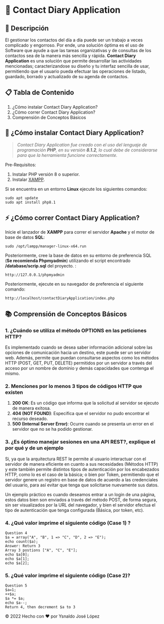 # 📝 Contact Diary Application 

##  🎯 Descripción 

El gestionar los contactos del día a día puede ser un trabajo a veces complicado y engorroso. Por ende, una solución 
óptima es el uso de Software que ayude a que las tareas organizativas y de consultas de los contactos sea de la 
manera más sencilla y rápida. **Contact Diary Application** es una solución que permite desarrollar las actividades
mencionadas; caracterizandose su diseño y tu interfaz sencilla de usar, permitiendo que el usuario pueda efectuar
las operaciones de listado, guardado, borrado y actualizado de su agenda de contactos. 

## 📋 Tabla de Contenido 

1. ¿Cómo instalar Contact Diary Application?
2. ¿Cómo correr Contact Diary Application? 
3. Comprensión de Conceptos Básicos 

## 🔽 ¿Cómo instalar Contact Diary Application?

> *Contact Diary Application fue creado con el uso del lenguaje de programación **PHP**, en su versión **8.1.2**, lo cual
debe de considerarse para que la herramienta funcione correctamente.*

Pre-Requisitos:

1. Instalar PHP versión 8 o superior. 
2. Instalar [XAMPP](https://www.apachefriends.org/).  


Si se encuentra en un entorno **Linux** ejecute los siguientes comandos: 

    sudo apt update 
    sudo apt install php8.1

## ⚡ ¿Cómo correr Contact Diary Application? 

Inicie el lanzador de **XAMPP** para correr el servidor **Apache** y el motor de base de datos **SQL**:

    sudo /opt/lampp/manager-linux-x64.run

Posteriormente, cree la base de datos en su entorno de preferencia SQL (**Se recomienda Phpmyadmin**)
utilizando el script encontrado **/database/scrip.sql** del proyecto. :

    http://127.0.0.1/phpmyadmin

Posteriormente, ejecute en su navegador de preferencia el siguiente comando: 
    
    http://localhost/contactDiaryApplication/index.php

## 📚 Comprensión de Conceptos Básicos 
### 1. ¿Cuándo se utiliza el método OPTIONS en las peticiones HTTP? 

Es implementado cuando se desea saber información adicional sobre las opciones de comunicación hacia un destino, este puede ser un servidor web. Además, permite que puedan consultarse aspectos como los métodos HTTP (POST, GET, PUT, DELETE) permitidos por un servidor a través del acceso por un nombre de dominio y demás capacidades que contenga el mismo.

### 2. Menciones por lo menos 3 tipos de códigos HTTP que existen 

1. **200 OK**: Es un código que informa que la solicitud al servidor se ejecuto de manera exitosa.
2. **404 (NOT FOUND)**: Especifica que el servidor no pudo encontrar el recurso deseado.
3. **500 (Internal Server Error)**: Ocurre cuando se presenta un error en el servidor que no se ha podido gestionar.

### 3. ¿Es óptimo manejar sesiones en una API REST?, explique el por qué y de un ejemplo

Si, ya que la arquitectura REST le permite al usuario interactuar con el servidor de manera eficiente en cuanto a sus necesidades (Métodos HTTP) y este también permite distintos tipos de autenticación por los encabezados HTTP, como lo es el caso de la básica; o bien por Token, permitiendo que el servidor genere un registro en base de datos de acuerdo a  las credenciales del usuario, para así evitar que tenga que solicitarse nuevamente sus datos.

Un ejemplo práctico es cuando deseamos entrar a un login de una página, estos datos bien son enviados a través del método POST, de forma segura, sin ser visualizados por la URL del navegador, y bien el servidor efectua el tipo de autenticación que tenga configurada (Básica, por token, etc).

### 4. ¿Qué valor imprime el siguiente código (Case 1) ? 

    Question 4
    $a = array("A", "B", 1 => "C", "D", 2 => "E"); 
    echo count($a);
    Answer: Return 3 
    Array 3 postions ["A", "C", "E"];
    echo $a[0];
    echo $a[1];
    echo $a[2];

### 5. ¿Qué valor imprime el siguiente código (Case 2)? 

    Question 5 
    $a=1;
    ++$a;
    $a *= $a;
    echo $a--;  
    Return 4, then decrement $a to 3

© 2022 Hecho con ❤️ por Ysnaldo José López
